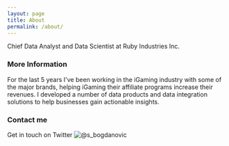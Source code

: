 ```yaml
---
layout: page
title: About
permalink: /about/
---
```


Chief Data Analyst and Data Scientist at Ruby Industries Inc. 

### More Information

For the last 5 years I've been working in the iGaming industry with some of the major brands, helping iGaming their affiliate programs increase their revenues. I developed a number of data products and data integration solutions to help businesses gain actionable insights.

### Contact me

Get in touch on Twitter ![@s_bogdanovic](https://twitter.com/s_bogdanovic)